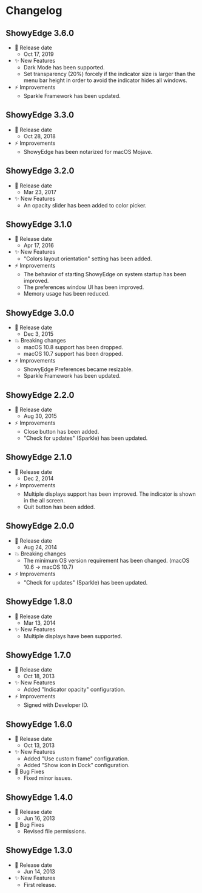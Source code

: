 # Changelog

## ShowyEdge 3.6.0

-   📅 Release date
    -   Oct 17, 2019
-   ✨ New Features
    -   Dark Mode has been supported.
    -   Set transparency (20%) forcely if the indicator size is larger than
        the menu bar height in order to avoid the indicator hides all windows.
-   ⚡️ Improvements
    -   Sparkle Framework has been updated.

## ShowyEdge 3.3.0

-   📅 Release date
    -   Oct 28, 2018
-   ⚡️ Improvements
    -   ShowyEdge has been notarized for macOS Mojave.

## ShowyEdge 3.2.0

-   📅 Release date
    -   Mar 23, 2017
-   ✨ New Features
    -   An opacity slider has been added to color picker.

## ShowyEdge 3.1.0

-   📅 Release date
    -   Apr 17, 2016
-   ✨ New Features
    -   "Colors layout orientation" setting has been added.
-   ⚡️ Improvements
    -   The behavior of starting ShowyEdge on system startup has been improved.
    -   The preferences window UI has been improved.
    -   Memory usage has been reduced.

## ShowyEdge 3.0.0

-   📅 Release date
    -   Dec 3, 2015
-   💥 Breaking changes
    -   macOS 10.8 support has been dropped.
    -   macOS 10.7 support has been dropped.
-   ⚡️ Improvements
    -   ShowyEdge Preferences became resizable.
    -   Sparkle Framework has been updated.

## ShowyEdge 2.2.0

-   📅 Release date
    -   Aug 30, 2015
-   ⚡️ Improvements
    -   Close button has been added.
    -   "Check for updates" (Sparkle) has been updated.

## ShowyEdge 2.1.0

-   📅 Release date
    -   Dec 2, 2014
-   ⚡️ Improvements
    -   Multiple displays support has been improved. The indicator is shown in the all screen.
    -   Quit button has been added.

## ShowyEdge 2.0.0

-   📅 Release date
    -   Aug 24, 2014
-   💥 Breaking changes
    -   The minimum OS version requirement has been changed. (macOS 10.6 -> macOS 10.7)
-   ⚡️ Improvements
    -   "Check for updates" (Sparkle) has been updated.

## ShowyEdge 1.8.0

-   📅 Release date
    -   Mar 13, 2014
-   ✨ New Features
    -   Multiple displays have been supported.

## ShowyEdge 1.7.0

-   📅 Release date
    -   Oct 18, 2013
-   ✨ New Features
    -   Added "Indicator opacity" configuration.
-   ⚡️ Improvements
    -   Signed with Developer ID.

## ShowyEdge 1.6.0

-   📅 Release date
    -   Oct 13, 2013
-   ✨ New Features
    -   Added "Use custom frame" configuration.
    -   Added "Show icon in Dock" configuration.
-   🐛 Bug Fixes
    -   Fixed minor issues.

## ShowyEdge 1.4.0

-   📅 Release date
    -   Jun 16, 2013
-   🐛 Bug Fixes
    -   Revised file permissions.

## ShowyEdge 1.3.0

-   📅 Release date
    -   Jun 14, 2013
-   ✨ New Features
    -   First release.

